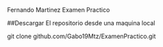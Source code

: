 Fernando Martinez
Examen Practico

##Descargar El repositorio desde una maquina local

git clone github.com/Gabo19Mtz/ExamenPractico.git
